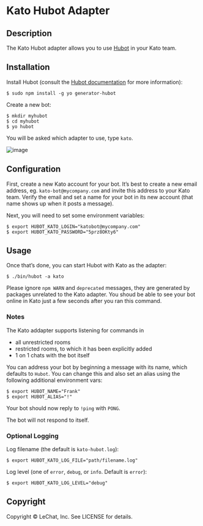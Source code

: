 # Kato Hubot Adapter

## Description

The Kato Hubot adapter allows you to use [Hubot](https://hubot.github.com) in your Kato team.

## Installation

Install Hubot (consult the [Hubot documentation](https://github.com/github/hubot/tree/master/docs) for more information):

    $ sudo npm install -g yo generator-hubot

Create a new bot:

    $ mkdir myhubot
    $ cd myhubot
    $ yo hubot

You will be asked which adapter to use, type `kato`.

![image](https://cloud.githubusercontent.com/assets/7026/5053119/f7b3d6f8-6bfb-11e4-9359-10b3db318af7.png)

## Configuration

First, create a new Kato account for your bot. It’s best to create a new email address, eg. `kato-bot@mycompany.com` and invite this address to your Kato team. Verify the email and set a name for your bot in its new account (that name shows up when it posts a message).

Next, you will need to set some environment variables:

    $ export HUBOT_KATO_LOGIN="katobot@mycompany.com"
    $ export HUBOT_KATO_PASSWORD="5prz8OKty6"

## Usage

Once that’s done, you can start Hubot with Kato as the adapter:

    $ ./bin/hubot -a kato

Please ignore `npm WARN` and `deprecated` messages, they are generated by packages unrelated to the Kato adapter. You shoud be able to see your bot online in Kato just a few seconds after you ran this command.

### Notes

The Kato addapter supports listening for commands in

- all unrestricted rooms
- restricted rooms, to which it has been explicitly added
- 1 on 1 chats with the bot itself

You can address your bot by beginning a message with its name, which defaults to `Hubot`.
You can change this and also set an alias using the following additional environment vars:

    $ export HUBOT_NAME="Frank"
    $ export HUBOT_ALIAS="!"

Your bot should now reply to `!ping` with `PONG`.

The bot will not respond to itself.

### Optional Logging

Log filename (the default is `kato-hubot.log`):

    $ export HUBOT_KATO_LOG_FILE="path/filename.log"

Log level (one of `error`, `debug`, or `info`. Default is `error`):

    $ export HUBOT_KATO_LOG_LEVEL="debug"


## Copyright

Copyright &copy; LeChat, Inc. See LICENSE for details.
